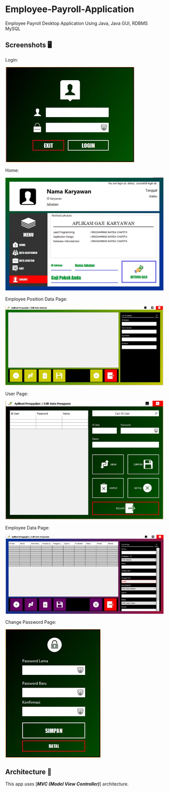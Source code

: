 # Employee-Payroll-Application
Employee Payroll Desktop Application Using Java, Java GUI, RDBMS MySQL

## Screenshots 🖥️ 
Login: 

![](https://github.com/Chafithafid30/Employee-Payroll-Application/blob/master/Gaji%20Pegawai%201.JPG)

Home: 

![](https://github.com/Chafithafid30/Employee-Payroll-Application/blob/master/Gaji%20Pegawai%202.JPG)

Employee Position Data Page:

![](https://github.com/Chafithafid30/Employee-Payroll-Application/blob/master/Gaji%20Pegawai%203.JPG)

User Page:

![](https://github.com/Chafithafid30/Employee-Payroll-Application/blob/master/Gaji%20Pegawai%204.JPG)

Employee Data Page:

![](https://github.com/Chafithafid30/Employee-Payroll-Application/blob/master/Gaji%20Pegawai%205.JPG)

Change Password Page:

![](https://github.com/Chafithafid30/Employee-Payroll-Application/blob/master/Gaji%20Pegawai%206.JPG)

## Architecture 🗼

This app uses [***MVC (Model View Controller)***] architecture.
